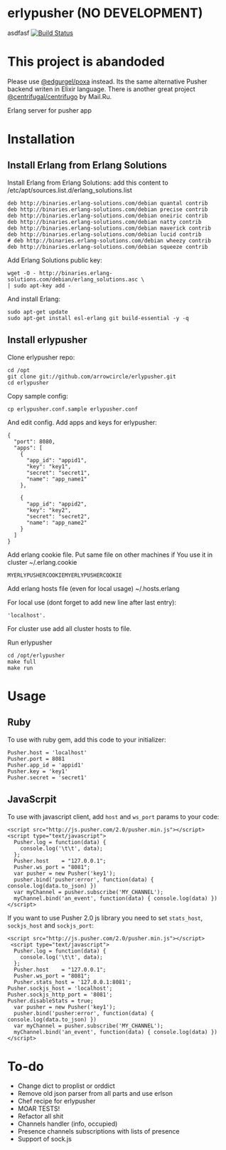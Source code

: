 erlypusher (NO DEVELOPMENT)
==========
asdfasf
[![Build Status](https://travis-ci.org/arrowcircle/erlypusher.png?branch=master)](https://travis-ci.org/arrowcircle/erlypusher)

# This project is abandoded

Please use [@edgurgel/poxa](https://github.com/edgurgel/poxa) instead. Its the same alternative Pusher backend writen in Elixir language.
There is another great project [@centrifugal/centrifugo](https://github.com/centrifugal/centrifugo) by Mail.Ru.


Erlang server for pusher app

# Installation
## Install Erlang from Erlang Solutions
Install Erlang from Erlang Solutions: add this content to /etc/apt/sources.list.d/erlang_solutions.list

	deb http://binaries.erlang-solutions.com/debian quantal contrib
    deb http://binaries.erlang-solutions.com/debian precise contrib
    deb http://binaries.erlang-solutions.com/debian oneiric contrib
    deb http://binaries.erlang-solutions.com/debian natty contrib
    deb http://binaries.erlang-solutions.com/debian maverick contrib
    deb http://binaries.erlang-solutions.com/debian lucid contrib
    # deb http://binaries.erlang-solutions.com/debian wheezy contrib
    deb http://binaries.erlang-solutions.com/debian squeeze contrib

Add Erlang Solutions public key:

	wget -O - http://binaries.erlang-solutions.com/debian/erlang_solutions.asc \
    | sudo apt-key add -
And install Erlang:

	sudo apt-get update
	sudo apt-get install esl-erlang git build-essential -y -q

## Install erlypusher
Clone erlypusher repo:

	cd /opt
	git clone git://github.com/arrowcircle/erlypusher.git
	cd erlypusher

Copy sample config:

	cp erlypusher.conf.sample erlypusher.conf

And edit config. Add apps and keys for erlypusher:

	{
      "port": 8080,
      "apps": [
        {
          "app_id": "appid1",
          "key": "key1",
          "secret": "secret1",
          "name": "app_name1"
        },

        {
          "app_id": "appid2",
          "key": "key2",
          "secret": "secret2",
          "name": "app_name2"
        }
      ]
    }
Add erlang cookie file. Put same file on other machines if You use it in cluster ~/.erlang.cookie

	MYERLYPUSHERCOOKIEMYERLYPUSHERCOOKIE

Add erlang hosts file (even for local usage) ~/.hosts.erlang

For local use (dont forget to add new line after last entry):

	'localhost'.

For cluster use add all cluster hosts to file.

Run erlypusher

	cd /opt/erlypusher
	make full
	make run

# Usage
## Ruby
To use with ruby gem, add this code to your initializer:

	Pusher.host = 'localhost'
	Pusher.port = 8081
	Pusher.app_id = 'appid1'
	Pusher.key = 'key1'
	Pusher.secret = 'secret1'

## JavaScrpit
To use with javascript client, add `host` and `ws_port` params to your code:

	<script src="http://js.pusher.com/2.0/pusher.min.js"></script>
	<script type="text/javascript">
	  Pusher.log = function(data) {
	    console.log('\t\t', data);
	  };
	  Pusher.host    = "127.0.0.1";
	  Pusher.ws_port = "8081";
	  var pusher = new Pusher('key1');
 	  pusher.bind('pusher:error', function(data) { console.log(data.to_json) })
	  var myChannel = pusher.subscribe('MY_CHANNEL');
	  myChannel.bind('an_event', function(data) { console.log(data) })
	</script>

If you want to use Pusher 2.0 js library you need to set `stats_host`, `sockjs_host` and `sockjs_port`:

	<script src="http://js.pusher.com/2.0/pusher.min.js"></script>
	 <script type="text/javascript">
	  Pusher.log = function(data) {
	    console.log('\t\t', data);
	  };
	  Pusher.host    = "127.0.0.1";
	  Pusher.ws_port = "8081";
	  Pusher.stats_host = '127.0.0.1:8081';
    Pusher.sockjs_host = 'localhost';
    Pusher.sockjs_http_port = '8081';
    Pusher.disableStats = true;
	  var pusher = new Pusher('key1');
 	  pusher.bind('pusher:error', function(data) { console.log(data.to_json) })
	  var myChannel = pusher.subscribe('MY_CHANNEL');
	  myChannel.bind('an_event', function(data) { console.log(data) })
	</script>

# To-do
* Change dict to proplist or orddict
* Remove old json parser from all parts and use erlson
* Chef recipe for erlypusher
* MOAR TESTS!
* Refactor all shit
* Channels handler (info, occupied)
* Presence channels subscriptions with lists of presence
* Support of sock.js



